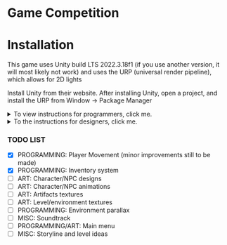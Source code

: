# Game Competition

# Installation
This game uses Unity build LTS 2022.3.18f1 (if you use another version, it will most likely not work)
and uses the URP (universal render pipeline), which allows for 2D lights

Install Unity from their website.
After installing Unity, open a project, and install the URP from Window -> Package Manager

<details>
  <summary>To view instructions for programmers, click me.</summary>
If you're one of the programmers on this project, make sure have C# installed.
If you're using Visual Studio (strongly recommended if you're just starting out with Unity), modify your build of Visual Studio to inculde Unity IntelliSense. 
If you're using Visual Studio Code and you have C# already installed, just install the Unity extension from the marketplace.

### Programming Naming Conventions
Classes will be named using PascalCase, for example:
```cs
public class DemoClass { }
```

Variables will be named using camelCase, for example:
```cs
private float demoVariable;
```

However, static variables will be named using PascalCalse, for example:
```cs
public static float DemoStaticVariable;
```
</details>

<details>
  <summary>To the instructions for designers, click me.</summary>
  Make sure you have any pixel-art software installed. We'll decide on an art-style and target resolution later.

  ### Uploading Art
  In the Assets folder, open the "Art" folder and upload art into the appropriate sub-folder, if it exists.
</details>

### TODO LIST
- [x] PROGRAMMING: Player Movement (minor improvements still to be made)
- [x] PROGRAMMING: Inventory system
- [ ] ART: Character/NPC designs
- [ ] ART: Character/NPC animations
- [ ] ART: Artifacts textures
- [ ] ART: Level/environment textures
- [ ] PROGRAMMING: Environment parallax
- [ ] MISC: Soundtrack
- [ ] PROGRAMMING/ART: Main menu
- [ ] MISC: Storyline and level ideas
